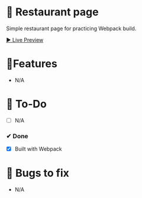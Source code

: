 # 🎨 Restaurant page

Simple restaurant page for practicing Webpack build.

[▶ Live Preview](https://petromirkolev.github.io/odin-restaurant/)

# 🚀Features

- N/A

# 🔨 To-Do

- [ ] N/A

### ✔ Done

- [x] Built with Webpack

# 📖 Bugs to fix

- N/A
